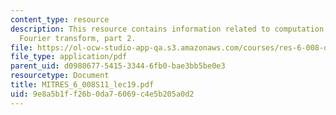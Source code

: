 ```yaml
---
content_type: resource
description: This resource contains information related to computation of the discrete
  Fourier transform, part 2.
file: https://ol-ocw-studio-app-qa.s3.amazonaws.com/courses/res-6-008-digital-signal-processing-spring-2011/9e8a5b1ff26b0da76069c4e5b205a0d2_MITRES_6_008S11_lec19.pdf
file_type: application/pdf
parent_uid: d0980677-5415-3344-6fb0-bae3bb5be0e3
resourcetype: Document
title: MITRES_6_008S11_lec19.pdf
uid: 9e8a5b1f-f26b-0da7-6069-c4e5b205a0d2
---
```

